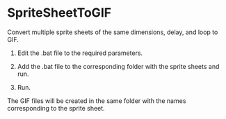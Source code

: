 # SpriteSheetToGIF
Convert multiple sprite sheets of the same dimensions, delay, and loop to GIF.


1. Edit the .bat file to the required parameters.
 
2. Add the .bat file to the corresponding folder with the sprite sheets and run.

3. Run.

The GIF files will be created in the same folder  with the names corresponding to the sprite sheet.


